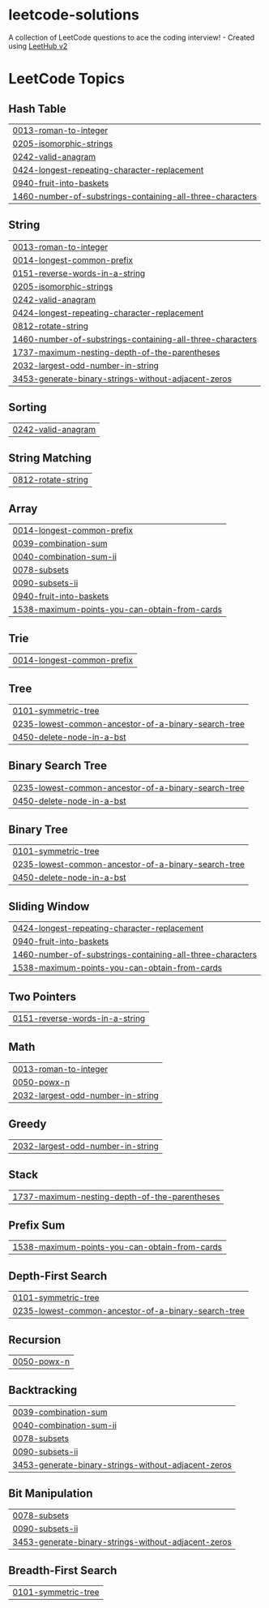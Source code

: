 # leetcode-solutions
A collection of LeetCode questions to ace the coding interview! - Created using [LeetHub v2](https://github.com/arunbhardwaj/LeetHub-2.0)

<!---LeetCode Topics Start-->
# LeetCode Topics
## Hash Table
|  |
| ------- |
| [0013-roman-to-integer](https://github.com/shivani-jariwala/leetcode-solutions/tree/master/0013-roman-to-integer) |
| [0205-isomorphic-strings](https://github.com/shivani-jariwala/leetcode-solutions/tree/master/0205-isomorphic-strings) |
| [0242-valid-anagram](https://github.com/shivani-jariwala/leetcode-solutions/tree/master/0242-valid-anagram) |
| [0424-longest-repeating-character-replacement](https://github.com/shivani-jariwala/leetcode-solutions/tree/master/0424-longest-repeating-character-replacement) |
| [0940-fruit-into-baskets](https://github.com/shivani-jariwala/leetcode-solutions/tree/master/0940-fruit-into-baskets) |
| [1460-number-of-substrings-containing-all-three-characters](https://github.com/shivani-jariwala/leetcode-solutions/tree/master/1460-number-of-substrings-containing-all-three-characters) |
## String
|  |
| ------- |
| [0013-roman-to-integer](https://github.com/shivani-jariwala/leetcode-solutions/tree/master/0013-roman-to-integer) |
| [0014-longest-common-prefix](https://github.com/shivani-jariwala/leetcode-solutions/tree/master/0014-longest-common-prefix) |
| [0151-reverse-words-in-a-string](https://github.com/shivani-jariwala/leetcode-solutions/tree/master/0151-reverse-words-in-a-string) |
| [0205-isomorphic-strings](https://github.com/shivani-jariwala/leetcode-solutions/tree/master/0205-isomorphic-strings) |
| [0242-valid-anagram](https://github.com/shivani-jariwala/leetcode-solutions/tree/master/0242-valid-anagram) |
| [0424-longest-repeating-character-replacement](https://github.com/shivani-jariwala/leetcode-solutions/tree/master/0424-longest-repeating-character-replacement) |
| [0812-rotate-string](https://github.com/shivani-jariwala/leetcode-solutions/tree/master/0812-rotate-string) |
| [1460-number-of-substrings-containing-all-three-characters](https://github.com/shivani-jariwala/leetcode-solutions/tree/master/1460-number-of-substrings-containing-all-three-characters) |
| [1737-maximum-nesting-depth-of-the-parentheses](https://github.com/shivani-jariwala/leetcode-solutions/tree/master/1737-maximum-nesting-depth-of-the-parentheses) |
| [2032-largest-odd-number-in-string](https://github.com/shivani-jariwala/leetcode-solutions/tree/master/2032-largest-odd-number-in-string) |
| [3453-generate-binary-strings-without-adjacent-zeros](https://github.com/shivani-jariwala/leetcode-solutions/tree/master/3453-generate-binary-strings-without-adjacent-zeros) |
## Sorting
|  |
| ------- |
| [0242-valid-anagram](https://github.com/shivani-jariwala/leetcode-solutions/tree/master/0242-valid-anagram) |
## String Matching
|  |
| ------- |
| [0812-rotate-string](https://github.com/shivani-jariwala/leetcode-solutions/tree/master/0812-rotate-string) |
## Array
|  |
| ------- |
| [0014-longest-common-prefix](https://github.com/shivani-jariwala/leetcode-solutions/tree/master/0014-longest-common-prefix) |
| [0039-combination-sum](https://github.com/shivani-jariwala/leetcode-solutions/tree/master/0039-combination-sum) |
| [0040-combination-sum-ii](https://github.com/shivani-jariwala/leetcode-solutions/tree/master/0040-combination-sum-ii) |
| [0078-subsets](https://github.com/shivani-jariwala/leetcode-solutions/tree/master/0078-subsets) |
| [0090-subsets-ii](https://github.com/shivani-jariwala/leetcode-solutions/tree/master/0090-subsets-ii) |
| [0940-fruit-into-baskets](https://github.com/shivani-jariwala/leetcode-solutions/tree/master/0940-fruit-into-baskets) |
| [1538-maximum-points-you-can-obtain-from-cards](https://github.com/shivani-jariwala/leetcode-solutions/tree/master/1538-maximum-points-you-can-obtain-from-cards) |
## Trie
|  |
| ------- |
| [0014-longest-common-prefix](https://github.com/shivani-jariwala/leetcode-solutions/tree/master/0014-longest-common-prefix) |
## Tree
|  |
| ------- |
| [0101-symmetric-tree](https://github.com/shivani-jariwala/leetcode-solutions/tree/master/0101-symmetric-tree) |
| [0235-lowest-common-ancestor-of-a-binary-search-tree](https://github.com/shivani-jariwala/leetcode-solutions/tree/master/0235-lowest-common-ancestor-of-a-binary-search-tree) |
| [0450-delete-node-in-a-bst](https://github.com/shivani-jariwala/leetcode-solutions/tree/master/0450-delete-node-in-a-bst) |
## Binary Search Tree
|  |
| ------- |
| [0235-lowest-common-ancestor-of-a-binary-search-tree](https://github.com/shivani-jariwala/leetcode-solutions/tree/master/0235-lowest-common-ancestor-of-a-binary-search-tree) |
| [0450-delete-node-in-a-bst](https://github.com/shivani-jariwala/leetcode-solutions/tree/master/0450-delete-node-in-a-bst) |
## Binary Tree
|  |
| ------- |
| [0101-symmetric-tree](https://github.com/shivani-jariwala/leetcode-solutions/tree/master/0101-symmetric-tree) |
| [0235-lowest-common-ancestor-of-a-binary-search-tree](https://github.com/shivani-jariwala/leetcode-solutions/tree/master/0235-lowest-common-ancestor-of-a-binary-search-tree) |
| [0450-delete-node-in-a-bst](https://github.com/shivani-jariwala/leetcode-solutions/tree/master/0450-delete-node-in-a-bst) |
## Sliding Window
|  |
| ------- |
| [0424-longest-repeating-character-replacement](https://github.com/shivani-jariwala/leetcode-solutions/tree/master/0424-longest-repeating-character-replacement) |
| [0940-fruit-into-baskets](https://github.com/shivani-jariwala/leetcode-solutions/tree/master/0940-fruit-into-baskets) |
| [1460-number-of-substrings-containing-all-three-characters](https://github.com/shivani-jariwala/leetcode-solutions/tree/master/1460-number-of-substrings-containing-all-three-characters) |
| [1538-maximum-points-you-can-obtain-from-cards](https://github.com/shivani-jariwala/leetcode-solutions/tree/master/1538-maximum-points-you-can-obtain-from-cards) |
## Two Pointers
|  |
| ------- |
| [0151-reverse-words-in-a-string](https://github.com/shivani-jariwala/leetcode-solutions/tree/master/0151-reverse-words-in-a-string) |
## Math
|  |
| ------- |
| [0013-roman-to-integer](https://github.com/shivani-jariwala/leetcode-solutions/tree/master/0013-roman-to-integer) |
| [0050-powx-n](https://github.com/shivani-jariwala/leetcode-solutions/tree/master/0050-powx-n) |
| [2032-largest-odd-number-in-string](https://github.com/shivani-jariwala/leetcode-solutions/tree/master/2032-largest-odd-number-in-string) |
## Greedy
|  |
| ------- |
| [2032-largest-odd-number-in-string](https://github.com/shivani-jariwala/leetcode-solutions/tree/master/2032-largest-odd-number-in-string) |
## Stack
|  |
| ------- |
| [1737-maximum-nesting-depth-of-the-parentheses](https://github.com/shivani-jariwala/leetcode-solutions/tree/master/1737-maximum-nesting-depth-of-the-parentheses) |
## Prefix Sum
|  |
| ------- |
| [1538-maximum-points-you-can-obtain-from-cards](https://github.com/shivani-jariwala/leetcode-solutions/tree/master/1538-maximum-points-you-can-obtain-from-cards) |
## Depth-First Search
|  |
| ------- |
| [0101-symmetric-tree](https://github.com/shivani-jariwala/leetcode-solutions/tree/master/0101-symmetric-tree) |
| [0235-lowest-common-ancestor-of-a-binary-search-tree](https://github.com/shivani-jariwala/leetcode-solutions/tree/master/0235-lowest-common-ancestor-of-a-binary-search-tree) |
## Recursion
|  |
| ------- |
| [0050-powx-n](https://github.com/shivani-jariwala/leetcode-solutions/tree/master/0050-powx-n) |
## Backtracking
|  |
| ------- |
| [0039-combination-sum](https://github.com/shivani-jariwala/leetcode-solutions/tree/master/0039-combination-sum) |
| [0040-combination-sum-ii](https://github.com/shivani-jariwala/leetcode-solutions/tree/master/0040-combination-sum-ii) |
| [0078-subsets](https://github.com/shivani-jariwala/leetcode-solutions/tree/master/0078-subsets) |
| [0090-subsets-ii](https://github.com/shivani-jariwala/leetcode-solutions/tree/master/0090-subsets-ii) |
| [3453-generate-binary-strings-without-adjacent-zeros](https://github.com/shivani-jariwala/leetcode-solutions/tree/master/3453-generate-binary-strings-without-adjacent-zeros) |
## Bit Manipulation
|  |
| ------- |
| [0078-subsets](https://github.com/shivani-jariwala/leetcode-solutions/tree/master/0078-subsets) |
| [0090-subsets-ii](https://github.com/shivani-jariwala/leetcode-solutions/tree/master/0090-subsets-ii) |
| [3453-generate-binary-strings-without-adjacent-zeros](https://github.com/shivani-jariwala/leetcode-solutions/tree/master/3453-generate-binary-strings-without-adjacent-zeros) |
## Breadth-First Search
|  |
| ------- |
| [0101-symmetric-tree](https://github.com/shivani-jariwala/leetcode-solutions/tree/master/0101-symmetric-tree) |
<!---LeetCode Topics End-->